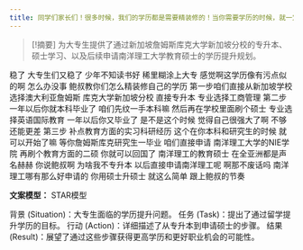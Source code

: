 ```yaml
---
title: 同学们家长们！很多时候，我们的学历都是需要精装修的！当你需要学历的时候，就一定要想办法去提升！教育 
---
```

 > [!摘要]
为大专生提供了通过新加坡詹姆斯库克大学新加坡分校的专升本、硕士学习、以及后续申请南洋理工大学教育硕士的学历提升规划。

稳了
大专生们又稳了
少年不知读书好
稀里糊涂上大专
感觉啊这学历像有污点似的啊
怎么办没事
鲍叔教你们怎么精装修自己的学历
第一步咱们直接从新加坡学校
选择澳大利亚詹姆斯
库克大学新加坡分校
直接专升本
专业选择工商管理
第二步一年以后你就本科毕业了
咱们先纹一手本科嘛
然后再在学校里面刷个硕士
专业选择英语国际教育
一年以后你又毕业了
是不是这个时候
觉得自己很强大了啊
不够还能更差
第三步
补点教育方面的实习科研经历
这个在你本科和研究生的时候
就可以开始了嘛
等你詹姆斯库克研究生一毕业
咱们直接申请
南洋理工大学的NIE学院
再刷个教育方面的二硕
你就可以回国了
南洋理工的教育硕士
在全亚洲都是声名赫赫
你说鲍叔啊
为啥我不专升本
以后直接申请南洋理工呢
啊那不废话吗
南洋理工哪有那么好申请的
你用硕士升硕士
就这么简单
跟上鲍叔的节奏

**文案模型：**
STAR模型

背景 (Situation)：大专生面临的学历提升问题。
任务 (Task)：提出了通过留学提升学历的目标。
行动 (Action)：详细描述了从专升本到申请硕士的步骤。
结果 (Result)：展望了通过这些步骤获得更高学历和更好职业机会的可能性。
